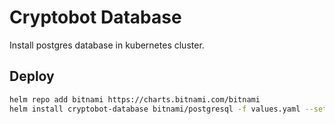 # Cryptobot Database

Install postgres database in kubernetes cluster.

## Deploy

```bash
helm repo add bitnami https://charts.bitnami.com/bitnami
helm install cryptobot-database bitnami/postgresql -f values.yaml --set "postgresqlPassword=myPassword"
```
